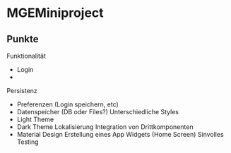# MGEMiniproject

## Punkte
Funktionalität
- Login
- 
Persistenz
- Preferenzen (Login speichern, etc)
- Datenspeicher (DB oder Files?)
Unterschiedliche Styles
- Light Theme
- Dark Theme
Lokalisierung
Integration von Drittkomponenten
- Material Design
Erstellung eines App Widgets (Home Screen)
Sinvolles Testing
